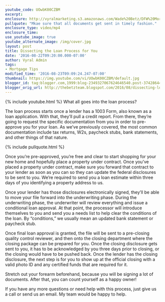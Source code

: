 ```yaml
---
youtube_code: UOwbK00CZBM
excerpt:
enclosure: http://vyralmarketing.s3.amazonaws.com/Wade%20Betz/DFW%20Mortgage%20Lender-%20Dissecting%20the%20Loan%20Process%20for%20You.mp4
pullquote: "Mkae sure that all documents get sent in timely fashion."
enclosure_type: video/mp4
enclosure_time:
use_youtube_image: true
youtube_alternate_image: /img/cover.jpg
layout: post
title: Dissecting the Loan Process for You
date: '2016-08-22T09:20:00.000-07:00'
author: Vyral Admin
tags:
- Mortgage Tips
modified_time: '2016-08-23T09:09:24.247-07:00'
thumbnail: https://img.youtube.com/vi/UOwbK00CZBM/default.jpg
blogger_id: tag:blogger.com,1999:blog-2349327067624646540.post-3742864455991146425
blogger_orig_url: http://thebetzteam.blogspot.com/2016/08/dissecting-loan-process-for-you.html
---
```

{% include youtube.html %}
What all goes into the loan process?

The loan process starts once a lender has a 1003 Form, also known as a loan application. With that, they’ll pull a credit report. From there, they’re going to request the specific documentation from you in order to pre-approve you for your loan. As we’ve previously covered, the most common documentation include tax returns, W2s, paycheck stubs, bank statements, and other things of that nature.  

{% include pullquote.html %}

Once you’re pre-approved, you’re free and clear to start shopping for your new home and hopefully place a property under contract. Once you’ve placed a property under contract, make sure you forward that contract to your lender as soon as you can so they can update the federal disclosures to be sent to you. We’re required to send you a loan estimate within three days of you identifying a property address to us.

Once your lender has those disclosures electronically signed, they’ll be able to move your file forward into the underwriting phase. During the underwriting phase, the underwriter will review everything and issue a conditional loan approval. At that point, the processor will introduce themselves to you and send you a needs list to help clear the conditions of the loan. By “conditions,” we usually mean an updated bank statement or paycheck stub.

Once final loan approval is granted, the file will be sent to a pre-closing quality control reviewer, and then onto the closing department where the closing package can be prepared for you. Once the closing disclosure gets sent to you, it has to be acknowledged by you three days prior to closing, or the closing would have to be pushed back. Once the lender has the closing disclosure, the next step is for you to show up at the official closing with a valid photo ID and any certified funds that are required for it.

Stretch out your forearm beforehand, because you will be signing a lot of documents. After that, you can count yourself as a happy owner!

If you have any more questions or need help with this process, just give us a call or send us an email. My team would be happy to help.
